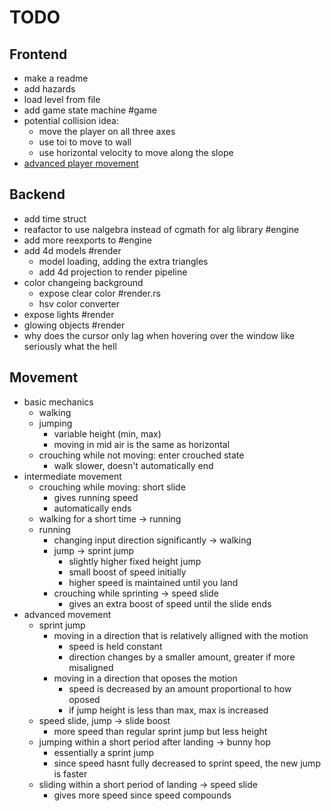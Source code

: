 # TODO

## Frontend

- make a readme
- add hazards
- load level from file
- add game state machine #game
- potential collision idea:
  - move the player on all three axes
  - use toi to move to wall
  - use horizontal velocity to move along the slope
- [advanced player movement](#movement)

## Backend

- add time struct
- reafactor to use nalgebra instead of cgmath for alg library #engine
- add more reexports to #engine
- add 4d models #render
  - model loading, adding the extra triangles
  - add 4d projection to render pipeline
- color changeing background
  - expose clear color #render.rs
  - hsv color converter
- expose lights #render
- glowing objects #render
- why does the cursor only lag when hovering over the window like seriously what the hell

## Movement

- basic mechanics
  - walking
  - jumping
    - variable height (min, max)
    - moving in mid air is the same as horizontal
  - crouching while not moving: enter crouched state
    - walk slower, doesn't automatically end
- intermediate movement
  - crouching while moving: short slide
    - gives running speed
    - automatically ends
  - walking for a short time -> running
  - running
    - changing input direction significantly -> walking
    - jump -> sprint jump
      - slightly higher fixed height jump
      - small boost of speed initially
      - higher speed is maintained until you land
    - crouching while sprinting -> speed slide
      - gives an extra boost of speed until the slide ends
- advanced movement
  - sprint jump
    - moving in a direction that is relatively alligned with the motion
      - speed is held constant
      - direction changes by a smaller amount, greater if more misaligned
    - moving in a direction that oposes the motion
      - speed is decreased by an amount proportional to how oposed
      - if jump height is less than max, max is increased
  - speed slide, jump -> slide boost
    - more speed than regular sprint jump but less height
  - jumping within a short period after landing -> bunny hop
    - essentially a sprint jump
    - since speed hasnt fully decreased to sprint speed, the new jump is faster
  - sliding within a short period of landing -> speed slide
    - gives more speed since speed compounds
